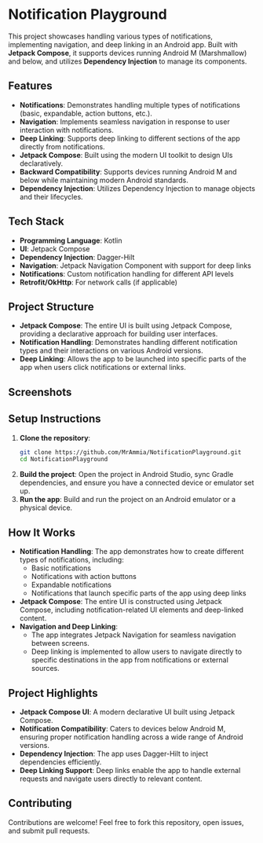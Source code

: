 # Notification Playground

This project showcases handling various types of notifications, implementing navigation, and deep linking in an Android app. Built with **Jetpack Compose**, it supports devices running Android M (Marshmallow) and below, and utilizes **Dependency Injection** to manage its components.

## Features

- **Notifications**: Demonstrates handling multiple types of notifications (basic, expandable, action buttons, etc.).
- **Navigation**: Implements seamless navigation in response to user interaction with notifications.
- **Deep Linking**: Supports deep linking to different sections of the app directly from notifications.
- **Jetpack Compose**: Built using the modern UI toolkit to design UIs declaratively.
- **Backward Compatibility**: Supports devices running Android M and below while maintaining modern Android standards.
- **Dependency Injection**: Utilizes Dependency Injection to manage objects and their lifecycles.

## Tech Stack

- **Programming Language**: Kotlin
- **UI**: Jetpack Compose
- **Dependency Injection**: Dagger-Hilt
- **Navigation**: Jetpack Navigation Component with support for deep links
- **Notifications**: Custom notification handling for different API levels
- **Retrofit/OkHttp**: For network calls (if applicable)

## Project Structure

- **Jetpack Compose**: The entire UI is built using Jetpack Compose, providing a declarative approach for building user interfaces.
- **Notification Handling**: Demonstrates handling different notification types and their interactions on various Android versions.
- **Deep Linking**: Allows the app to be launched into specific parts of the app when users click notifications or external links.

## Screenshots


## Setup Instructions

1. **Clone the repository**:
   ```bash
   git clone https://github.com/MrAmmia/NotificationPlayground.git
   cd NotificationPlayground
2. **Build the project**: Open the project in Android Studio, sync Gradle dependencies, and ensure you have a connected device or emulator set up.
3. **Run the app**: Build and run the project on an Android emulator or a physical device.

## How It Works
- **Notification Handling**: The app demonstrates how to create different types of notifications, including:
    - Basic notifications
    - Notifications with action buttons
    - Expandable notifications
    - Notifications that launch specific parts of the app using deep links
- **Jetpack Compose**: The entire UI is constructed using Jetpack Compose, including notification-related UI elements and deep-linked content.
- **Navigation and Deep Linking**:
    - The app integrates Jetpack Navigation for seamless navigation between screens.
    - Deep linking is implemented to allow users to navigate directly to specific destinations in the app from notifications or external sources.


## Project Highlights
- **Jetpack Compose UI**: A modern declarative UI built using Jetpack Compose.
- **Notification Compatibility**: Caters to devices below Android M, ensuring proper notification handling across a wide range of Android versions.
- **Dependency Injection**: The app uses Dagger-Hilt to inject dependencies efficiently.
- **Deep Linking Support**: Deep links enable the app to handle external requests and navigate users directly to relevant content.

## Contributing
Contributions are welcome! Feel free to fork this repository, open issues, and submit pull requests.
